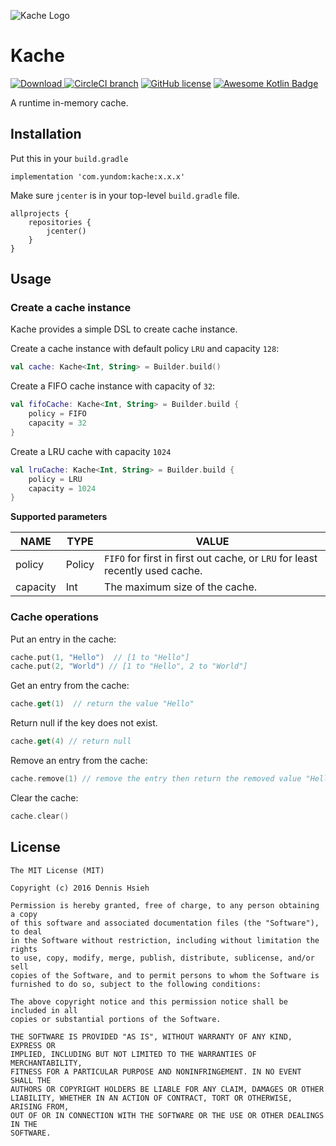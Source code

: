 ![Kache Logo](https://github.com/yundom/kache/blob/master/images/logo.png)

# Kache
[ ![Download](https://api.bintray.com/packages/yundom/Kache/Kache/images/download.svg) ](https://bintray.com/yundom/Kache/Kache/_latestVersion)
[![CircleCI branch](https://circleci.com/gh/yundom/kache.svg?style=shield&circle-token=656b534e746e391d3ab9bfbac01cb6b60a5ab087)](https://circleci.com/gh/yundom/kache/tree/master)
[![GitHub license](https://img.shields.io/badge/License-MIT-yellow.svg)](https://opensource.org/licenses/MIT)
[![Awesome Kotlin Badge](https://kotlin.link/awesome-kotlin.svg)](https://github.com/KotlinBy/awesome-kotlin)

A runtime in-memory cache.
## Installation
Put this in your `build.gradle`
```
implementation 'com.yundom:kache:x.x.x'
```

Make sure `jcenter` is in your top-level `build.gradle` file.
```
allprojects {
    repositories {
        jcenter()
    }
}
```
## Usage
### Create a cache instance
Kache provides a simple DSL to create cache instance.

Create a cache instance with default policy `LRU` and capacity `128`:
```kotlin
val cache: Kache<Int, String> = Builder.build()
```

Create a FIFO cache instance with capacity of `32`:
```kotlin
val fifoCache: Kache<Int, String> = Builder.build {
    policy = FIFO
    capacity = 32
}
```

Create a LRU cache with capacity `1024`
```kotlin
val lruCache: Kache<Int, String> = Builder.build {
    policy = LRU
    capacity = 1024
}
```

__Supported parameters__

NAME | TYPE | VALUE
-----|------|----
policy | Policy | `FIFO` for first in first out cache, or `LRU` for least recently used cache.
capacity | Int | The maximum size of the cache.

### Cache operations
Put an entry in the cache:
```kotlin
cache.put(1, "Hello")  // [1 to "Hello"]
cache.put(2, "World") // [1 to "Hello", 2 to "World"]
```

Get an entry from the cache:
```kotlin
cache.get(1)  // return the value "Hello"
```

Return null if the key does not exist.
```kotlin
cache.get(4) // return null
```

Remove an entry from the cache:
```kotlin
cache.remove(1) // remove the entry then return the removed value "Hello"
```

Clear the cache:
```kotlin
cache.clear()
```
## License
```text
The MIT License (MIT)

Copyright (c) 2016 Dennis Hsieh

Permission is hereby granted, free of charge, to any person obtaining a copy
of this software and associated documentation files (the "Software"), to deal
in the Software without restriction, including without limitation the rights
to use, copy, modify, merge, publish, distribute, sublicense, and/or sell
copies of the Software, and to permit persons to whom the Software is
furnished to do so, subject to the following conditions:

The above copyright notice and this permission notice shall be included in all
copies or substantial portions of the Software.

THE SOFTWARE IS PROVIDED "AS IS", WITHOUT WARRANTY OF ANY KIND, EXPRESS OR
IMPLIED, INCLUDING BUT NOT LIMITED TO THE WARRANTIES OF MERCHANTABILITY,
FITNESS FOR A PARTICULAR PURPOSE AND NONINFRINGEMENT. IN NO EVENT SHALL THE
AUTHORS OR COPYRIGHT HOLDERS BE LIABLE FOR ANY CLAIM, DAMAGES OR OTHER
LIABILITY, WHETHER IN AN ACTION OF CONTRACT, TORT OR OTHERWISE, ARISING FROM,
OUT OF OR IN CONNECTION WITH THE SOFTWARE OR THE USE OR OTHER DEALINGS IN THE
SOFTWARE.

```
